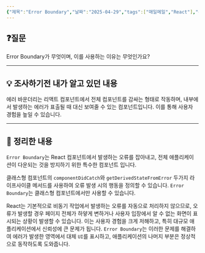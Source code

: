 ```yaml
---
{"제목":"Error Boundary","날짜":"2025-04-29","tags":["매일메일","React"],"dg-publish":true,"permalink":"/매일메일/25년4월/Error Boundary/","dgPassFrontmatter":true,"updated":"2025-04-29T14:15:27.495+09:00"}
---
```


## ❓질문

Error Boundary가 무엇이며, 이를 사용하는 이유는 무엇인가요?

---
## 💡 조사하기전 내가 알고 있던 내용

에러 바운더리는 리액트 컴포넌트에서 전체 컴포넌트를 감싸는 형태로 작동하며, 내부에서 발생하는 에러가 표출될 때 대신 보여줄 수 있는 컴포넌트입니다. 이를 통해 사용자 경험을 높일 수 있습니다.

---
## 🏫 정리한 내용

`Error Boundary`는 React 컴포넌트에서 발생하는 오류를 잡아내고, 전체 애플리케이션이 다운되는 것을 방지하기 위한 특수한 컴포넌트 입니다.

클래스형 컴포넌트의 `componentDidCatch`와 `getDerivedStateFromError` 두가지 라이프사이클 메서드를 사용하여 오류 발생 시의 행동을 정의할 수 있습니다. `Error Boundary`는 클래스형 컴포넌트에서만 사용할 수 있습니다.

React는 기본적으로 비동기 작업에서 발생하는 오류를 자동으로 처리하지 않으므로, 오류가 발생할 경우 페이지 전체가 하얗게 변하거나 사용자 입장에서 알 수 없는 화면이 표시되는 상황이 발생할 수 있습니다. 이는 사용자 경험을 크게 저해하고, 특히 대규모 애플리케이션에서 신뢰성에 큰 문제가 됩니다. `Error Boundary`는 이러한 문제를 해결하여 에러가 발생한 영역에서 대체 `UI`를 표시하고, 애플리케이션의 나머지 부분은 정상적으로 동작하도록 도와줍니다.
